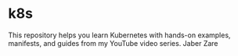 # k8s
This repository helps you learn Kubernetes with hands-on examples, manifests, and guides from my YouTube video series.
Jaber Zare

